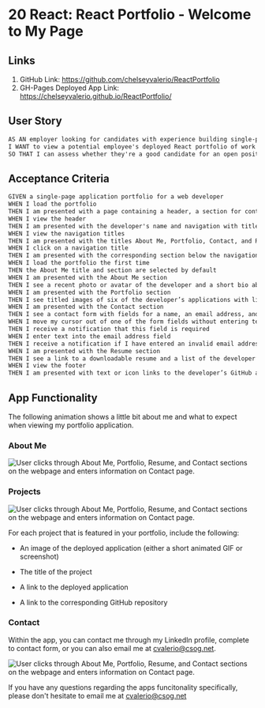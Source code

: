 # 20 React: React Portfolio - Welcome to My Page

## Links

1. GitHub Link: https://github.com/chelseyvalerio/ReactPortfolio
2. GH-Pages Deployed App Link: https://chelseyvalerio.github.io/ReactPortfolio/

## User Story

```md
AS AN employer looking for candidates with experience building single-page applications
I WANT to view a potential employee's deployed React portfolio of work samples
SO THAT I can assess whether they're a good candidate for an open position
```

## Acceptance Criteria

```md
GIVEN a single-page application portfolio for a web developer
WHEN I load the portfolio
THEN I am presented with a page containing a header, a section for content, and a footer
WHEN I view the header
THEN I am presented with the developer's name and navigation with titles corresponding to different sections of the portfolio
WHEN I view the navigation titles
THEN I am presented with the titles About Me, Portfolio, Contact, and Resume, and the title corresponding to the current section is highlighted
WHEN I click on a navigation title
THEN I am presented with the corresponding section below the navigation without the page reloading and that title is highlighted
WHEN I load the portfolio the first time
THEN the About Me title and section are selected by default
WHEN I am presented with the About Me section
THEN I see a recent photo or avatar of the developer and a short bio about them
WHEN I am presented with the Portfolio section
THEN I see titled images of six of the developer’s applications with links to both the deployed applications and the corresponding GitHub repositories
WHEN I am presented with the Contact section
THEN I see a contact form with fields for a name, an email address, and a message
WHEN I move my cursor out of one of the form fields without entering text
THEN I receive a notification that this field is required
WHEN I enter text into the email address field
THEN I receive a notification if I have entered an invalid email address
WHEN I am presented with the Resume section
THEN I see a link to a downloadable resume and a list of the developer’s proficiencies
WHEN I view the footer
THEN I am presented with text or icon links to the developer’s GitHub and LinkedIn profiles, and their profile on a third platform (Stack Overflow, Twitter)
```

## App Functionality

The following animation shows a little bit about me and what to expect when viewing my portfolio application.

### About Me

![User clicks through About Me, Portfolio, Resume, and Contact sections on the webpage and enters information on Contact page.](./Assets/20-react-homework-demo-01.gif)

### Projects

![User clicks through About Me, Portfolio, Resume, and Contact sections on the webpage and enters information on Contact page.](./Assets/20-react-homework-demo-01.gif)

For each project that is featured in your portfolio, include the following:

- An image of the deployed application (either a short animated GIF or screenshot)

- The title of the project

- A link to the deployed application

- A link to the corresponding GitHub repository

### Contact

Within the app, you can contact me through my LinkedIn profile, complete to contact form, or you can also email me at cvalerio@csog.net.

![User clicks through About Me, Portfolio, Resume, and Contact sections on the webpage and enters information on Contact page.](./Assets/20-react-homework-demo-01.gif)

If you have any questions regarding the apps funcitonality specifically, please don't hesitate to email me at cvalerio@csog.net
